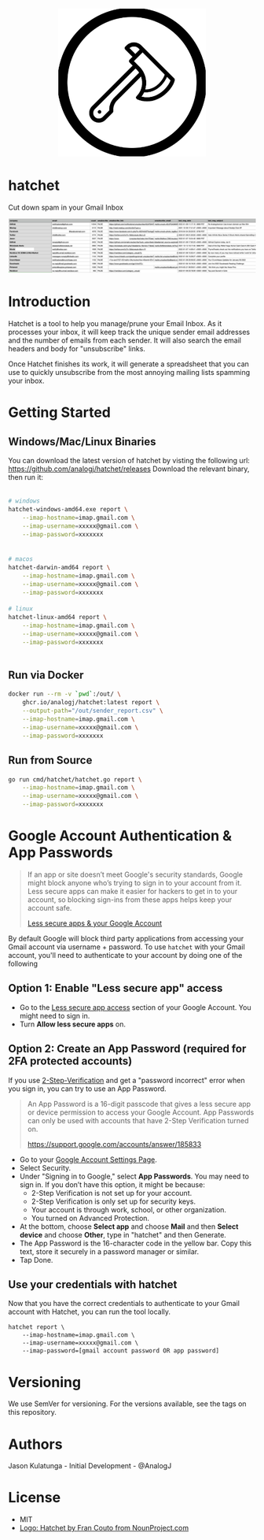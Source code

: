 <p align="center">
  <a href="https://github.com/AnalogJ/hatchet">
  <img width="300" alt="hatchet_logo" src="./docs/logo.svg">
  </a>
</p>

# hatchet
Cut down spam in your Gmail Inbox


![](./docs/spreadsheet.png)

# Introduction

Hatchet is a tool to help you manage/prune your Email Inbox.
As it processes your inbox, it will keep track the unique sender email addresses and the number of emails from each sender. 
It will also search the email headers and body for "unsubscribe" links.

Once Hatchet finishes its work, it will generate a spreadsheet that you can use to quickly unsubscribe from the most annoying mailing lists spamming your inbox. 

# Getting Started

## Windows/Mac/Linux Binaries

You can download the latest version of hatchet by visting the following url: https://github.com/analogj/hatchet/releases
Download the relevant binary, then run it:

```bash

# windows 
hatchet-windows-amd64.exe report \
    --imap-hostname=imap.gmail.com \
    --imap-username=xxxxx@gmail.com \
    --imap-password=xxxxxxx


# macos
hatchet-darwin-amd64 report \
    --imap-hostname=imap.gmail.com \
    --imap-username=xxxxx@gmail.com \
    --imap-password=xxxxxxx

# linux
hatchet-linux-amd64 report \
    --imap-hostname=imap.gmail.com \
    --imap-username=xxxxx@gmail.com \
    --imap-password=xxxxxxx
    
```

## Run via Docker

```bash
docker run --rm -v `pwd`:/out/ \
    ghcr.io/analogj/hatchet:latest report \
    --output-path="/out/sender_report.csv" \
    --imap-hostname=imap.gmail.com \
    --imap-username=xxxxx@gmail.com \
    --imap-password=xxxxxxx
```

## Run from Source

```bash
go run cmd/hatchet/hatchet.go report \
    --imap-hostname=imap.gmail.com \
    --imap-username=xxxxx@gmail.com \
    --imap-password=xxxxxxx
```

# Google Account Authentication & App Passwords

> If an app or site doesn’t meet Google's security standards, Google might block anyone who’s trying to sign in to your 
> account from it. Less secure apps can make it easier for hackers to get in to your account, so blocking sign-ins from 
> these apps helps keep your account safe.
>
> [Less secure apps & your Google Account](https://support.google.com/accounts/answer/6010255?hl=en#zippy=%2Cif-less-secure-app-access-is-on-for-your-account%2Cif-less-secure-app-access-is-off-for-your-account%2Cuse-an-app-password)

By default Google will block third party applications from accessing your Gmail account via username + password. 
To use `hatchet` with your Gmail account, you'll need to authenticate to your account by doing one of the following

## Option 1: Enable "Less secure app" access

- Go to the [Less secure app access](https://myaccount.google.com/lesssecureapps) section of your Google Account. You might need to sign in.
- Turn **Allow less secure apps** on.

## Option 2: Create an App Password (required for 2FA protected accounts)

If you use [2-Step-Verification](https://support.google.com/accounts/answer/185839) and get a "password incorrect" error when you sign in, you can try to use an App Password.

> An App Password is a 16-digit passcode that gives a less secure app or device permission to access your Google Account. App Passwords can only be used with accounts that have 2-Step Verification turned on.
> 
> https://support.google.com/accounts/answer/185833

- Go to your [Google Account Settings Page](https://myaccount.google.com/). 
- Select Security.
- Under "Signing in to Google," select **App Passwords**. You may need to sign in. If you don’t have this option, it might be because:
  - 2-Step Verification is not set up for your account.
  - 2-Step Verification is only set up for security keys.
  - Your account is through work, school, or other organization.
  - You turned on Advanced Protection.
- At the bottom, choose **Select app** and choose **Mail** and then **Select device** and choose **Other**, type in "hatchet" and then Generate.
- The App Password is the 16-character code in the yellow bar. Copy this text, store it securely in a password manager or similar. 
- Tap Done.

## Use your credentials with hatchet

Now that you have the correct credentials to authenticate to your Gmail account with Hatchet, you can run the tool locally. 

```
hatchet report \
    --imap-hostname=imap.gmail.com \
    --imap-username=xxxxx@gmail.com \
    --imap-password=[gmail account password OR app password]
```

# Versioning
We use SemVer for versioning. For the versions available, see the tags on this repository.

# Authors
Jason Kulatunga - Initial Development - @AnalogJ

# License

- MIT
- [Logo: Hatchet by Fran Couto from NounProject.com](https://thenounproject.com/icon/hatchet-3263047/)

